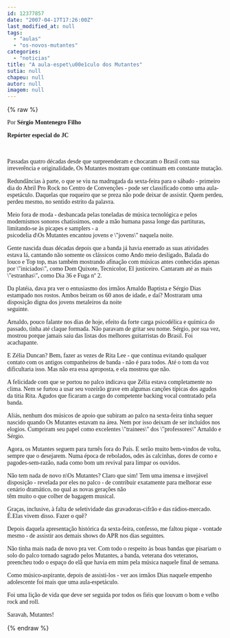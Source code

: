 ```yaml
---
id: 12377857
date: "2007-04-17T17:26:00Z"
last_modified_at: null
tags:
  - "aulas"
  - "os-novos-mutantes"
categories:
  - "noticias"
title: "A aula-espet\u00e1culo dos Mutantes"
sutia: null
chapeu: null
autor: null
imagem: null
---
```

{% raw %}
<p><P><FONT face=Verdana>Por <STRONG>Sérgio Montenegro Filho</STRONG></FONT></P></p>
<p><P><FONT face=Verdana><STRONG>Repórter especial do JC</STRONG></FONT></P></p>
<p><P><STRONG><FONT face=Verdana></FONT></STRONG>&nbsp;</P></p>
<p><P><FONT face=Verdana>Passadas quatro décadas desde que&nbsp;</FONT><FONT face=Verdana>surpreenderam e chocaram o Brasil com sua </FONT><FONT face=Verdana>irreverência e originalidade, Os Mutantes </FONT><FONT face=Verdana>mostram que continuam em constante mutação. </FONT></P></p>
<p><P><FONT face=Verdana>Redundâncias à parte, o que se viu na </FONT><FONT face=Verdana>madrugada da sexta-feira para o sábado - </FONT><FONT face=Verdana>primeiro dia do Abril Pro Rock no Centro de </FONT><FONT face=Verdana>Convenções - pode ser classificado como uma aula-espetáculo. Daquelas que roqueiro que se </FONT><FONT face=Verdana>preza não pode deixar de assistir. Quem </FONT><FONT face=Verdana>perdeu, perdeu mesmo, no sentido estrito da palavra.</FONT></P></p>
<p><P><FONT face=Verdana>Meio fora de moda - desbancada pelas </FONT><FONT face=Verdana>toneladas de música tecnológica e pelos </FONT><FONT face=Verdana>modernismos sonoros chatíssimos, onde a mão </FONT><FONT face=Verdana>humana passa longe das partituras, </FONT><FONT face=Verdana>limitando-se às picapes e samplers - a<BR>psicodelia d\Os Mutantes encantou jovens e </FONT><FONT face=Verdana>\"jovens\" naquela noite.</FONT></P></p>
<p><P><FONT face=Verdana>Gente nascida duas décadas depois que a banda </FONT><FONT face=Verdana>já havia enerrado as suas atividades estava </FONT><FONT face=Verdana>lá, cantando não somente os clássicos como Ando meio desligado, Balada do louco e Top </FONT><FONT face=Verdana>top, mas também mostrando afinação com </FONT><FONT face=Verdana>músicas antes conhecidas apenas por </FONT><FONT face=Verdana>\"iniciados\", como Dom Quixote, Tecnicolor, El </FONT><FONT face=Verdana>justiceiro. Cantaram até as mais \"estranhas\", </FONT><FONT face=Verdana>como Dia 36 e Fuga nº 2.</FONT></P></p>
<p><P><FONT face=Verdana>Da platéia, dava pra ver o entusiasmo dos </FONT><FONT face=Verdana>irmãos Arnaldo Baptista e Sérgio Dias </FONT><FONT face=Verdana>estampado nos rostos. Ambos beiram os 60 anos </FONT><FONT face=Verdana>de idade, e daí? Mostraram uma disposição </FONT><FONT face=Verdana>digna dos jovens metaleiros da noite<BR>seguinte. </FONT></P></p>
<p><P><FONT face=Verdana>Arnaldo, pouco falante nos dias de hoje, </FONT><FONT face=Verdana>efeito da forte carga psicodélica e química </FONT><FONT face=Verdana>do passado, tinha até claque formada. Não paravam de gritar seu nome. Sérgio, por </FONT><FONT face=Verdana>sua vez, mostrou porque jamais saiu das </FONT><FONT face=Verdana>listas dos melhores guitarristas do Brasil. </FONT><FONT face=Verdana>Foi acachapante.</FONT></P></p>
<p><P><FONT face=Verdana>E Zélia Duncan? Bem, fazer as vezes de Rita </FONT><FONT face=Verdana>Lee - que continua evitando qualquer contato </FONT><FONT face=Verdana>com os antigos companheiros de banda - não é para todos. Até o tom da voz dificultaria </FONT><FONT face=Verdana>isso. Mas não era essa aproposta, e ela </FONT><FONT face=Verdana>mostrou que não. </FONT></P></p>
<p><P><FONT face=Verdana>A felicidade com que se portou no palco </FONT><FONT face=Verdana>indicava que Zélia estava completamente no </FONT><FONT face=Verdana>clima. Nem se furtou a usar seu vozeirão </FONT><FONT face=Verdana>grave em algumas canções típicas dos agudos da titia Rita. Agudos que ficaram a </FONT><FONT face=Verdana>cargo do competente backing vocal contratado </FONT><FONT face=Verdana>pela banda. </FONT></P></p>
<p><P><FONT face=Verdana>Aliás, nenhum dos músicos de apoio que </FONT><FONT face=Verdana>subiram ao palco na sexta-feira tinha sequer </FONT><FONT face=Verdana>nascido quando Os Mutantes estavam na área. </FONT><FONT face=Verdana>Nem por isso deixam de ser incluídos nos elogios. Cumpriram seu papel como excelentes \"trainees\" dos \"professores\" Arnaldo e </FONT><FONT face=Verdana>Sérgio.</FONT></P></p>
<p><P><FONT face=Verdana>Agora, os Mutantes seguem para turnês fora do </FONT><FONT face=Verdana>País. E serão muito bem-vindos de volta, </FONT><FONT face=Verdana>sempre que o desejarem. Numa época de rebolados, odes às calcinhas, dores de corno </FONT><FONT face=Verdana>e pagodes-sem-razão, nada como bom um revival </FONT><FONT face=Verdana>para limpar os ouvidos. </FONT></P></p>
<p><P><FONT face=Verdana>Não tem nada de novo n\Os Mutantes? Claro que </FONT><FONT face=Verdana>sim! Tem uma imensa e invejável disposição - </FONT><FONT face=Verdana>revelada por eles no palco - de contribuir </FONT><FONT face=Verdana>exatamente para melhorar esse cenário </FONT><FONT face=Verdana>dramático, no qual as novas gerações não<BR>têm muito o que colher de bagagem musical. </FONT></P></p>
<p><P><FONT face=Verdana>Graças, inclusive, à falta de seletividade </FONT><FONT face=Verdana>das gravadoras-cifrão e das rádios-mercado. </FONT><FONT face=Verdana>É.Elas vivem disso. Fazer o quê?</FONT></P></p>
<p><P><FONT face=Verdana>Depois daquela apresentação histórica da </FONT><FONT face=Verdana>sexta-feira, confesso, me faltou pique - </FONT><FONT face=Verdana>vontade mesmo - de assistir aos demais shows </FONT><FONT face=Verdana>do APR nos dias seguintes. </FONT></P></p>
<p><P><FONT face=Verdana>Não tinha mais nada de novo pra ver. Com todo </FONT><FONT face=Verdana>o respeito às boas bandas que pisariam o solo </FONT><FONT face=Verdana>do palco tornado sagrado pelos Mutantes, a </FONT><FONT face=Verdana>banda, veterana dos veteranos, preencheu todo </FONT><FONT face=Verdana>o espaço do elã que havia em mim pela música </FONT><FONT face=Verdana>naquele final de semana.</FONT></P></p>
<p><P><FONT face=Verdana>Como músico-aspirante, depois de assisti-los </FONT><FONT face=Verdana>- ver aos irmãos Dias naquele empenho </FONT><FONT face=Verdana>adolescente foi mais que uma aula-espetáculo. </FONT></P></p>
<p><P><FONT face=Verdana>Foi uma lição de vida que deve ser seguida </FONT><FONT face=Verdana>por todos os fiéis que louvam o bom e velho </FONT><FONT face=Verdana>rock and roll.</FONT></P></p>
<p><P><FONT face=Verdana>Saravah, Mutantes!</FONT></P> </p>
{% endraw %}